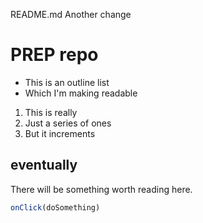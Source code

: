 README.md
Another change
# PREP repo

* This is an outline list
* Which I'm making readable

1. This is really
1. Just a series of ones
1. But it increments

## eventually

There will be something worth reading here. 
```js
onClick(doSomething)
```
